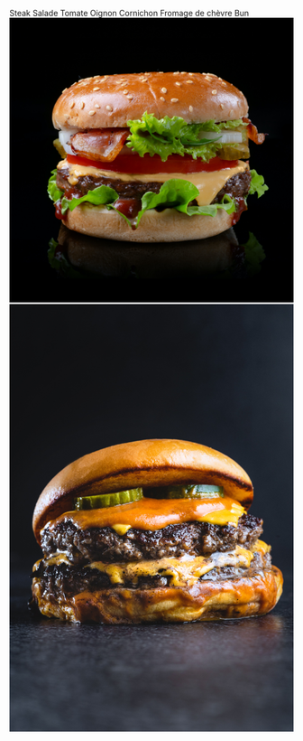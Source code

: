 Steak
Salade
Tomate
Oignon
Cornichon
Fromage de chèvre
Bun
![img_burger](./burger-img.jpg)
![img_burger2](./burger-img2.jpg)